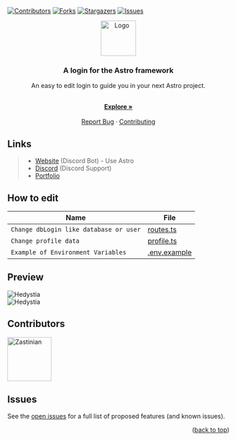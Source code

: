 <a name="readme-top"></a>

[![Contributors][contributors-shield]][contributors-url]
[![Forks][forks-shield]][forks-url]
[![Stargazers][stars-shield]][stars-url]
[![Issues][issues-shield]][issues-url]

<div align="center">
  <a href="/">
    <img src="https://hedystia.com/img/Hedystia.png" alt="Logo" width="80" height="80">
  </a>

<h3 align="center">A login for the Astro framework</h3>

  <p align="center">
	<p>An easy to edit login to guide you in your next Astro project.</p>
    <br />
    <a href="/"><strong>Explore »</strong></a>
    <br />
    <br />
    <a href="https://github.com/Zastinian/Astro-Login/issues/new">Report Bug</a>
    ·
    <a href="/.github/CONTRIBUTING.md">Contributing</a>
  </p>
</div>

## Links

> - [Website](https://hedystia.com/) (Discord Bot) - Use Astro
> - [Discord](https://hedystia.com/support) (Discord Support)
> - [Portfolio](https://zastinian.com/)

## How to edit

| Name                                   | File                                |
| -------------------------------------- | ----------------------------------- |
| `Change dbLogin like database or user` | [routes.ts](/src/utils/routes.ts)   |
| `Change profile data`                  | [profile.ts](/src/utils/profile.ts) |
| `Example of Environment Variables`     | [.env.example](/.env.example)       |

## Preview

<img alt="Hedystia" src="https://zastinian.com/img/portfolio/astro-login-before.webp">
<br />
<img alt="Hedystia" src="https://zastinian.com/img/portfolio/astro-login-after.webp">

## Contributors

<a href="https://github.com/Zastinian"><img src="https://github.com/Zastinian.png" width="100" height="100" alt="Zastinian" /></a>

## Issues

See the [open issues](https://github.com/Zastinian/Astro-Login/issues) for a full list of proposed features (and known issues).

<p align="right">(<a href="#readme-top">back to top</a>)</p>

[contributors-shield]: https://img.shields.io/github/contributors/Zastinian/Astro-Login.svg?style=for-the-badge
[contributors-url]: https://github.com/Zastinian/Astro-Login/graphs/contributors
[forks-shield]: https://img.shields.io/github/forks/Zastinian/Astro-Login.svg?style=for-the-badge
[forks-url]: https://github.com/Zastinian/Astro-Login/network/members
[stars-shield]: https://img.shields.io/github/stars/Zastinian/Astro-Login.svg?style=for-the-badge
[stars-url]: https://github.com/Zastinian/Astro-Login/stargazers
[issues-shield]: https://img.shields.io/github/issues/Zastinian/Astro-Login.svg?style=for-the-badge
[issues-url]: https://github.com/Zastinian/Astro-Login/issues
